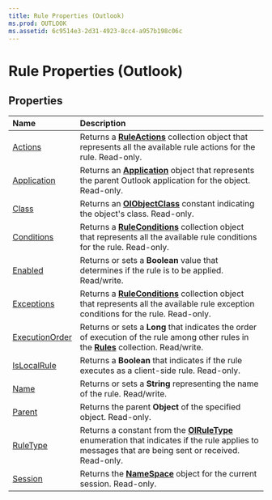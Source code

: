 ```yaml
---
title: Rule Properties (Outlook)
ms.prod: OUTLOOK
ms.assetid: 6c9514e3-2d31-4923-8cc4-a957b198c06c
---
```



# Rule Properties (Outlook)

## Properties



|**Name**|**Description**|
|:-----|:-----|
|[Actions](rule-actions-property-outlook.md)|Returns a  **[RuleActions](ruleactions-object-outlook.md)** collection object that represents all the available rule actions for the rule. Read-only.|
|[Application](rule-application-property-outlook.md)|Returns an  **[Application](application-object-outlook.md)** object that represents the parent Outlook application for the object. Read-only.|
|[Class](rule-class-property-outlook.md)|Returns an  **[OlObjectClass](olobjectclass-enumeration-outlook.md)** constant indicating the object's class. Read-only.|
|[Conditions](rule-conditions-property-outlook.md)|Returns a  **[RuleConditions](ruleconditions-object-outlook.md)** collection object that represents all the available rule conditions for the rule. Read-only.|
|[Enabled](rule-enabled-property-outlook.md)|Returns or sets a  **Boolean** value that determines if the rule is to be applied. Read/write.|
|[Exceptions](rule-exceptions-property-outlook.md)|Returns a  **[RuleConditions](ruleconditions-object-outlook.md)** collection object that represents all the available rule exception conditions for the rule. Read-only.|
|[ExecutionOrder](rule-executionorder-property-outlook.md)|Returns or sets a  **Long** that indicates the order of execution of the rule among other rules in the **[Rules](rules-object-outlook.md)** collection. Read/write.|
|[IsLocalRule](rule-islocalrule-property-outlook.md)|Returns a  **Boolean** that indicates if the rule executes as a client-side rule. Read-only.|
|[Name](rule-name-property-outlook.md)|Returns or sets a  **String** representing the name of the rule. Read/write.|
|[Parent](rule-parent-property-outlook.md)|Returns the parent  **Object** of the specified object. Read-only.|
|[RuleType](rule-ruletype-property-outlook.md)|Returns a constant from the  **[OlRuleType](olruletype-enumeration-outlook.md)** enumeration that indicates if the rule applies to messages that are being sent or received. Read-only.|
|[Session](rule-session-property-outlook.md)|Returns the  **[NameSpace](namespace-object-outlook.md)** object for the current session. Read-only.|

